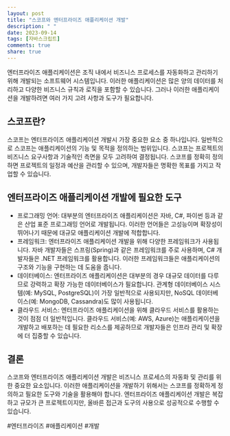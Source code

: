 ```yaml
---
layout: post
title: "스코프와 엔터프라이즈 애플리케이션 개발"
description: " "
date: 2023-09-14
tags: [자바스크립트]
comments: true
share: true
---
```


엔터프라이즈 애플리케이션은 조직 내에서 비즈니스 프로세스를 자동화하고 관리하기 위해 개발되는 소프트웨어 시스템입니다. 이러한 애플리케이션은 많은 양의 데이터를 처리하고 다양한 비즈니스 규칙과 로직을 포함할 수 있습니다. 그러나 이러한 애플리케이션을 개발하려면 여러 가지 고려 사항과 도구가 필요합니다.

## 스코프란?

스코프는 엔터프라이즈 애플리케이션 개발시 가장 중요한 요소 중 하나입니다. 일반적으로 스코프는 애플리케이션의 기능 및 목적을 정의하는 범위입니다. 스코프는 프로젝트의 비즈니스 요구사항과 기술적인 측면을 모두 고려하여 결정됩니다. 스코프를 정확히 정의하면 프로젝트의 일정과 예산을 관리할 수 있으며, 개발자들은 명확한 목표를 가지고 작업할 수 있습니다.

## 엔터프라이즈 애플리케이션 개발에 필요한 도구

- 프로그래밍 언어: 대부분의 엔터프라이즈 애플리케이션은 자바, C#, 파이썬 등과 같은 산업 표준 프로그래밍 언어로 개발됩니다. 이러한 언어들은 고성능이며 확장성이 뛰어나기 때문에 대규모 애플리케이션 개발에 적합합니다.
- 프레임워크: 엔터프라이즈 애플리케이션 개발을 위해 다양한 프레임워크가 사용됩니다. 자바 개발자들은 스프링(Spring)과 같은 프레임워크를 주로 사용하며, C# 개발자들은 .NET 프레임워크를 활용합니다. 이러한 프레임워크들은 애플리케이션의 구조와 기능을 구현하는 데 도움을 줍니다.
- 데이터베이스: 엔터프라이즈 애플리케이션은 대부분의 경우 대규모 데이터를 다루므로 강력하고 확장 가능한 데이터베이스가 필요합니다. 관계형 데이터베이스 시스템(예: MySQL, PostgreSQL)이 가장 일반적으로 사용되지만, NoSQL 데이터베이스(예: MongoDB, Cassandra)도 많이 사용됩니다.
- 클라우드 서비스: 엔터프라이즈 애플리케이션을 위해 클라우드 서비스를 활용하는 것이 점점 더 일반적입니다. 클라우드 서비스(예: AWS, Azure)는 애플리케이션을 개발하고 배포하는 데 필요한 리소스를 제공하므로 개발자들은 인프라 관리 및 확장에 더 집중할 수 있습니다.

## 결론

스코프와 엔터프라이즈 애플리케이션 개발은 비즈니스 프로세스의 자동화 및 관리를 위한 중요한 요소입니다. 이러한 애플리케이션을 개발하기 위해서는 스코프를 정확하게 정의하고 필요한 도구와 기술을 활용해야 합니다. 엔터프라이즈 애플리케이션 개발은 복잡하고 규모가 큰 프로젝트이지만, 올바른 접근과 도구의 사용으로 성공적으로 수행할 수 있습니다.

#엔터프라이즈 #애플리케이션 #개발